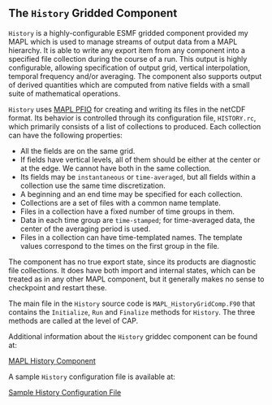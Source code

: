 
## The `History` Gridded Component

`History` is a highly-configurable ESMF gridded component provided my MAPL which is used to manage streams of output data from a MAPL hierarchy.
It is able to write any export item from any component into a specified file collection during the course of a run.    This output is highly configurable, allowing specification of output grid, vertical interpolation, temporal frequency and/or averaging.    The component also supports output of derived quantities which are computed from native fields with a small suite of mathematical operations.

`History` uses [MAPL PFIO](https://github.com/GEOS-ESM/MAPL/wiki/PFIO:-a-High-Performance-Client-Server-I-O-Layer)
 for creating and writing its files in the netCDF format.
Its behavior is controlled through its configuration file, `HISTORY.rc`, which primarily consists of a list
of collections to produced.
Each collection can have the following properties:
- All the fields are on the same grid.
- If fields have vertical levels, all of them should be either at the center or at the edge. We cannot have both in the same collection.
- Its fields may be `instantaneous` or `time-averaged`, but all fields within a collection use the same time discretization.
- A beginning and an end time may be specified for each collection.
- Collections are a set of files with a common name template.
- Files in a collection have a fixed number of time groups in them.
- Data in each time group are `time-stamped`; for time-averaged data, the center of the averaging period is used.
- Files in a collection can have time-templated names. The template values correspond to the times on the first group in the file.

The component has no true export state, since its products are diagnostic file collections.
It does have both import and internal states, which can be treated as in any other MAPL
component, but it generally makes no sense to checkpoint and restart these.

The  main file in the `History` source code is `MAPL_HistoryGridComp.F90`
that contains the `Initialize`, `Run` and `Finalize` methods for `History`.
The three methods are called at the level of CAP.

Additional information about the `History` griddec component can be found at:

[MAPL History Component](https://github.com/GEOS-ESM/MAPL/wiki/MAPL-History-Component)

A sample `History` configuration file is available at:

[Sample History Configuration File](https://github.com/GEOS-ESM/MAPL/wiki/Sample_History_configuration_file)


